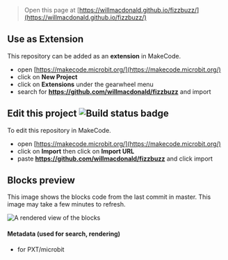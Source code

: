 
> Open this page at [https://willmacdonald.github.io/fizzbuzz/](https://willmacdonald.github.io/fizzbuzz/)

## Use as Extension

This repository can be added as an **extension** in MakeCode.

* open [https://makecode.microbit.org/](https://makecode.microbit.org/)
* click on **New Project**
* click on **Extensions** under the gearwheel menu
* search for **https://github.com/willmacdonald/fizzbuzz** and import

## Edit this project ![Build status badge](https://github.com/willmacdonald/fizzbuzz/workflows/MakeCode/badge.svg)

To edit this repository in MakeCode.

* open [https://makecode.microbit.org/](https://makecode.microbit.org/)
* click on **Import** then click on **Import URL**
* paste **https://github.com/willmacdonald/fizzbuzz** and click import

## Blocks preview

This image shows the blocks code from the last commit in master.
This image may take a few minutes to refresh.

![A rendered view of the blocks](https://github.com/willmacdonald/fizzbuzz/raw/master/.github/makecode/blocks.png)

#### Metadata (used for search, rendering)

* for PXT/microbit
<script src="https://makecode.com/gh-pages-embed.js"></script><script>makeCodeRender("{{ site.makecode.home_url }}", "{{ site.github.owner_name }}/{{ site.github.repository_name }}");</script>
